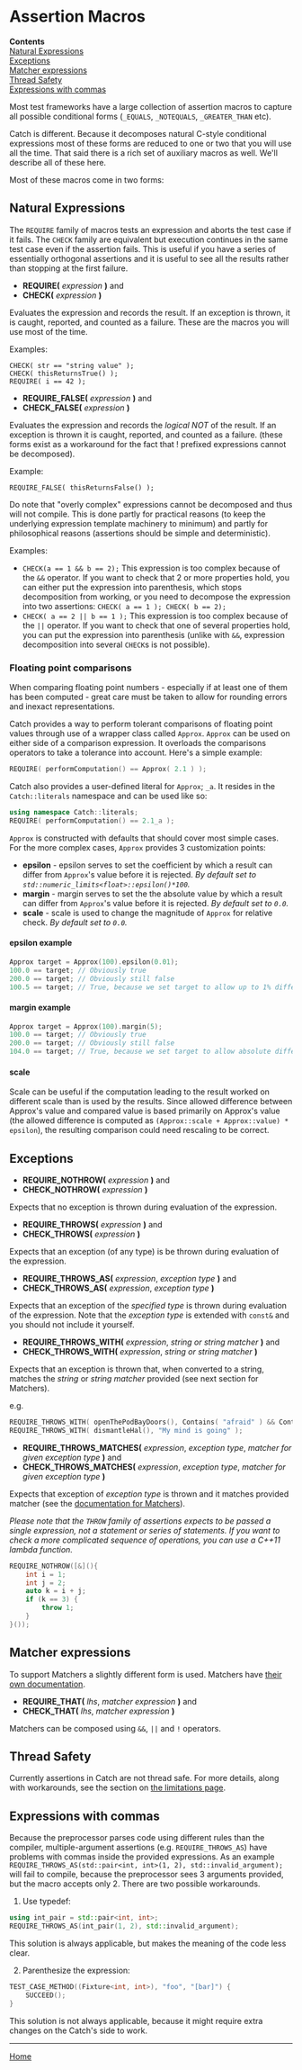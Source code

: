 <a id="top"></a>
# Assertion Macros

**Contents**<br>
[Natural Expressions](#natural-expressions)<br>
[Exceptions](#exceptions)<br>
[Matcher expressions](#matcher-expressions)<br>
[Thread Safety](#thread-safety)<br>
[Expressions with commas](#expressions-with-commas)<br>

Most test frameworks have a large collection of assertion macros to capture all possible conditional forms (```_EQUALS```, ```_NOTEQUALS```, ```_GREATER_THAN``` etc).

Catch is different. Because it decomposes natural C-style conditional expressions most of these forms are reduced to one or two that you will use all the time. That said there is a rich set of auxiliary macros as well. We'll describe all of these here.

Most of these macros come in two forms:

## Natural Expressions

The ```REQUIRE``` family of macros tests an expression and aborts the test case if it fails.
The ```CHECK``` family are equivalent but execution continues in the same test case even if the assertion fails. This is useful if you have a series of essentially orthogonal assertions and it is useful to see all the results rather than stopping at the first failure.

* **REQUIRE(** _expression_ **)** and  
* **CHECK(** _expression_ **)**

Evaluates the expression and records the result. If an exception is thrown, it is caught, reported, and counted as a failure. These are the macros you will use most of the time.

Examples:
```
CHECK( str == "string value" );
CHECK( thisReturnsTrue() );
REQUIRE( i == 42 );
```

* **REQUIRE_FALSE(** _expression_ **)** and  
* **CHECK_FALSE(** _expression_ **)**

Evaluates the expression and records the _logical NOT_ of the result. If an exception is thrown it is caught, reported, and counted as a failure.
(these forms exist as a workaround for the fact that ! prefixed expressions cannot be decomposed).

Example:
```
REQUIRE_FALSE( thisReturnsFalse() );
```

Do note that "overly complex" expressions cannot be decomposed and thus will not compile. This is done partly for practical reasons (to keep the underlying expression template machinery to minimum) and partly for philosophical reasons (assertions should be simple and deterministic).

Examples:
* `CHECK(a == 1 && b == 2);`
This expression is too complex because of the `&&` operator. If you want to check that 2 or more properties hold, you can either put the expression into parenthesis, which stops decomposition from working, or you need to decompose the expression into two assertions: `CHECK( a == 1 ); CHECK( b == 2);`
* `CHECK( a == 2 || b == 1 );`
This expression is too complex because of the `||` operator. If you want to check that one of several properties hold, you can put the expression into parenthesis (unlike with `&&`, expression decomposition into several `CHECK`s is not possible).


### Floating point comparisons

When comparing floating point numbers - especially if at least one of them has been computed - great care must be taken to allow for rounding errors and inexact representations.

Catch provides a way to perform tolerant comparisons of floating point values through use of a wrapper class called `Approx`. `Approx` can be used on either side of a comparison expression. It overloads the comparisons operators to take a tolerance into account. Here's a simple example:

```cpp
REQUIRE( performComputation() == Approx( 2.1 ) );
```

Catch also provides a user-defined literal for `Approx`; `_a`. It resides in
the `Catch::literals` namespace and can be used like so:
```cpp
using namespace Catch::literals;
REQUIRE( performComputation() == 2.1_a );
```

`Approx` is constructed with defaults that should cover most simple cases.
For the more complex cases, `Approx` provides 3 customization points:

* __epsilon__ - epsilon serves to set the coefficient by which a result
can differ from `Approx`'s value before it is rejected.
_By default set to `std::numeric_limits<float>::epsilon()*100`._
* __margin__ - margin serves to set the the absolute value by which
a result can differ from `Approx`'s value before it is rejected.
_By default set to `0.0`._
* __scale__ - scale is used to change the magnitude of `Approx` for relative check.
_By default set to `0.0`._

#### epsilon example
```cpp
Approx target = Approx(100).epsilon(0.01);
100.0 == target; // Obviously true
200.0 == target; // Obviously still false
100.5 == target; // True, because we set target to allow up to 1% difference
```

#### margin example
```cpp
Approx target = Approx(100).margin(5);
100.0 == target; // Obviously true
200.0 == target; // Obviously still false
104.0 == target; // True, because we set target to allow absolute difference of at most 5
```

#### scale
Scale can be useful if the computation leading to the result worked
on different scale than is used by the results. Since allowed difference
between Approx's value and compared value is based primarily on Approx's value
(the allowed difference is computed as
`(Approx::scale + Approx::value) * epsilon`), the resulting comparison could
need rescaling to be correct.


## Exceptions

* **REQUIRE_NOTHROW(** _expression_ **)** and  
* **CHECK_NOTHROW(** _expression_ **)**

Expects that no exception is thrown during evaluation of the expression.

* **REQUIRE_THROWS(** _expression_ **)** and  
* **CHECK_THROWS(** _expression_ **)**

Expects that an exception (of any type) is be thrown during evaluation of the expression.

* **REQUIRE_THROWS_AS(** _expression_, _exception type_ **)** and  
* **CHECK_THROWS_AS(** _expression_, _exception type_ **)**

Expects that an exception of the _specified type_ is thrown during evaluation of the expression. Note that the _exception type_ is extended with `const&` and you should not include it yourself.

* **REQUIRE_THROWS_WITH(** _expression_, _string or string matcher_ **)** and  
* **CHECK_THROWS_WITH(** _expression_, _string or string matcher_ **)**

Expects that an exception is thrown that, when converted to a string, matches the _string_ or _string matcher_ provided (see next section for Matchers).

e.g.
```cpp
REQUIRE_THROWS_WITH( openThePodBayDoors(), Contains( "afraid" ) && Contains( "can't do that" ) );
REQUIRE_THROWS_WITH( dismantleHal(), "My mind is going" );
```

* **REQUIRE_THROWS_MATCHES(** _expression_, _exception type_, _matcher for given exception type_ **)** and
* **CHECK_THROWS_MATCHES(** _expression_, _exception type_, _matcher for given exception type_ **)**

Expects that exception of _exception type_ is thrown and it matches provided matcher (see the [documentation for Matchers](matchers.md#top)).


_Please note that the `THROW` family of assertions expects to be passed a single expression, not a statement or series of statements. If you want to check a more complicated sequence of operations, you can use a C++11 lambda function._

```cpp
REQUIRE_NOTHROW([&](){
    int i = 1;
    int j = 2;
    auto k = i + j;
    if (k == 3) {
        throw 1;
    }
}());
```



## Matcher expressions

To support Matchers a slightly different form is used. Matchers have [their own documentation](matchers.md#top).

* **REQUIRE_THAT(** _lhs_, _matcher expression_ **)** and  
* **CHECK_THAT(** _lhs_, _matcher expression_ **)**  

Matchers can be composed using `&&`, `||` and `!` operators.

## Thread Safety

Currently assertions in Catch are not thread safe.
For more details, along with workarounds, see the section on [the limitations page](limitations.md#thread-safe-assertions).

## Expressions with commas

Because the preprocessor parses code using different rules than the
compiler, multiple-argument assertions (e.g. `REQUIRE_THROWS_AS`) have
problems with commas inside the provided expressions. As an example
`REQUIRE_THROWS_AS(std::pair<int, int>(1, 2), std::invalid_argument);`
will fail to compile, because the preprocessor sees 3 arguments provided,
but the macro accepts only 2. There are two possible workarounds.

1) Use typedef:
```cpp
using int_pair = std::pair<int, int>;
REQUIRE_THROWS_AS(int_pair(1, 2), std::invalid_argument);
```

This solution is always applicable, but makes the meaning of the code
less clear.

2) Parenthesize the expression:
```cpp
TEST_CASE_METHOD((Fixture<int, int>), "foo", "[bar]") {
    SUCCEED();
}
```

This solution is not always applicable, because it might require extra
changes on the Catch's side to work.

---

[Home](Readme.md#top)
